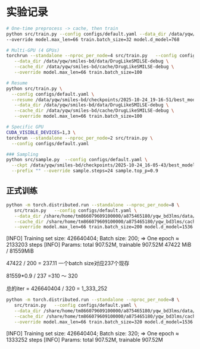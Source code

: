 # 实验记录

```bash
# One-time preprocess -> cache, then train
python src/train.py --config configs/default.yaml --data_dir /data/yqw/smiles-bd/data/DrugLikeSMILSE-debug --cache_dir /data/yqw/smiles-bd/cache/DrugLikeSMILSE-debug \
--override model.max_len=66 train.batch_size=32 model.d_model=768 

# Multi-GPU (4 GPUs)
torchrun --standalone --nproc_per_node=4 src/train.py   --config configs/default.yaml \
   --data_dir /data/yqw/smiles-bd/data/DrugLikeSMILSE-debug \
   --cache_dir /data/yqw/smiles-bd/cache/DrugLikeSMILSE-debug \
   --override model.max_len=66 train.batch_size=100

# Resume
python src/train.py \
  --config configs/default.yaml \
  --resume /data/yqw/smiles-bd/checkpoints/2025-10-24_19-16-51/best_model.pt \
   --data_dir /data/yqw/smiles-bd/data/DrugLikeSMILSE-debug \
   --cache_dir /data/yqw/smiles-bd/cache/DrugLikeSMILSE-debug \
   --override model.max_len=66 train.batch_size=100

# Specific GPU
CUDA_VISIBLE_DEVICES=1,3 \
torchrun --standalone --nproc_per_node=2 src/train.py \
  --config configs/default.yaml

### Sampling
python src/sample.py  --config configs/default.yaml \
  --ckpt /data/yqw/smiles-bd/checkpoints/2025-10-24_16-05-43/best_model.pt \
  --prefix "" --override sample.steps=24 sample.top_p=0.9
```

## 正式训练
```bash
python -m torch.distributed.run --standalone --nproc_per_node=8 \
   src/train.py   --config configs/default.yaml \
   --data_dir /share/home/tm866079609100000/a875465180/yqw_bd3lms/data/DrugLikeSMILSE-12B-427M \
   --cache_dir /share/home/tm866079609100000/a875465180/yqw_bd3lms/cache/smiles-bd-cache-DrugLikeSMILES-12B-427M\
   --override model.max_len=66 train.batch_size=200 model.d_model=1536 model.h_heads=24 model.n_layers=32 max_iters=2133203 eval_interval=5000 save_interval=5000
```
[INFO] Training set size: 426640404; Batch size: 200; => One epoch ≈ 2133203 steps
[INFO] Params: total 907.52M, trainable 907.52M
 47422 MiB /  81559MiB 

 47422 / 200 = 237.11  一个batch size对应237个现存

81559*0.9 / 237 =310  ～ 320

总的iter =  426640404 / 320 = 1_333_252


```bash
python -m torch.distributed.run --standalone --nproc_per_node=8 \
   src/train.py   --config configs/default.yaml \
   --data_dir /share/home/tm866079609100000/a875465180/yqw_bd3lms/data/DrugLikeSMILSE-12B-427M \
   --cache_dir /share/home/tm866079609100000/a875465180/yqw_bd3lms/cache/smiles-bd-cache-DrugLikeSMILES-12B-427M\
   --override model.max_len=66 train.batch_size=320 model.d_model=1536 model.h_heads=24 model.n_layers=32 max_iters=1_333_252 eval_interval=20000 save_interval=5000
```
[INFO] Training set size: 426640404; Batch size: 320; => One epoch ≈ 1333252 steps
[INFO] Params: total 907.52M, trainable 907.52M